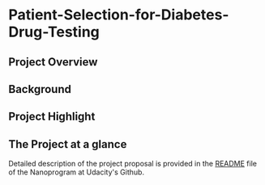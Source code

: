 # Patient-Selection-for-Diabetes-Drug-Testing

## Project Overview

## Background

## Project Highlight

## The Project at a glance



Detailed description of the project proposal is provided in the [README]() file of the Nanoprogram at Udacity's Github.
